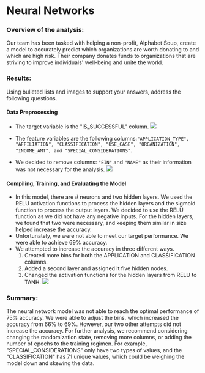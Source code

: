 # Neural Networks
### Overview of the analysis: 
Our team has been tasked with helping a non-profit, Alphabet Soup, create a model to accurately predict which organizations are worth donating to and which are high risk. Their company donates funds to organizations that are striving to improve individuals' well-being and unite the world.

### Results: 
Using bulleted lists and images to support your answers, address the following questions.

#### Data Preprocessing
* The target variable is the "IS_SUCCESSFUL" column. 
![](https://i.imgur.com/TT5VABt.png)

* The feature variables are the following columns:`"APPLICATION_TYPE", "AFFILIATION", "CLASSIFICATION", "USE_CASE", "ORGANIZATION", "INCOME_AMT", and "SPECIAL_CONSIDERATIONS"`.
*  We decided to remove columns: `"EIN"` and `"NAME"` as their information was not necessary for the analysis.
![](https://i.imgur.com/41Ankp3.png)

#### Compiling, Training, and Evaluating the Model
* In this model, there are # neurons and two hidden layers. We used the RELU activation functions to process the hidden layers and the sigmoid function to process the output layers. We decided to use the RELU function as we did not have any negative inputs. For the hidden layers, we found that two were necessary, and keeping them similar in size helped increase the accuracy.
* Unfortunately, we were not able to meet our target performance. We were able to achieve 69% accuracy.
* We attempted to increase the accuracy in three different ways.
    1. Created more bins for both the APPLICATION and CLASSIFICATION columns.
    2. Added a second layer and assigned it five hidden nodes.
    3. Changed the activation functions for the hidden layers from RELU to TANH.
![](https://i.imgur.com/jMtegjT.png)


### Summary:
The neural network model was not able to reach the optimal performance of 75% accuracy. We were able to adjust the bins, which increased the accuracy from 66% to 69%. However, our two other attempts did not increase the accuracy. For further analysis, we recommend considering changing the randomization state, removing more columns, or adding the number of epochs to the training regimen. For example,  "SPECIAL_CONSIDERATIONS" only have two types of values, and the "CLASSIFICATION" has 71 unique values, which could be weighing the model down and skewing the data.
